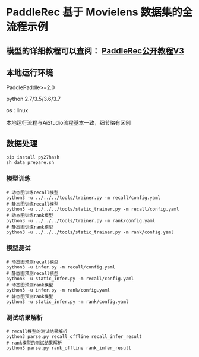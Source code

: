 # PaddleRec 基于 Movielens 数据集的全流程示例

## 模型的详细教程可以查阅： [PaddleRec公开教程V3](https://aistudio.baidu.com/aistudio/projectdetail/1431523)

## 本地运行环境

PaddlePaddle>=2.0

python 2.7/3.5/3.6/3.7

os : linux 

本地运行流程与AiStudio流程基本一致，细节略有区别

## 数据处理
```shell
pip install py27hash
sh data_prepare.sh
```

### 模型训练
```shell
# 动态图训练recall模型
python3 -u ../../../tools/trainer.py -m recall/config.yaml
# 静态图训练recall模型
python3 -u ../../../tools/static_trainer.py -m recall/config.yaml
# 动态图训练rank模型
python3 -u ../../../tools/trainer.py -m rank/config.yaml
# 静态图训练rank模型
python3 -u ../../../tools/static_trainer.py -m rank/config.yaml
```

### 模型测试
```shell
# 动态图预测recall模型
python3 -u infer.py -m recall/config.yaml
# 静态图预测recall模型
python3 -u static_infer.py -m recall/config.yaml
# 动态图预测rank模型
python3 -u infer.py -m rank/config.yaml
# 静态图预测rank模型
python3 -u static_infer.py -m rank/config.yaml
```

### 测试结果解析
```shell
# recall模型的测试结果解析
python3 parse.py recall_offline recall_infer_result
# rank模型的测试结果解析
python3 parse.py rank_offline rank_infer_result
```
